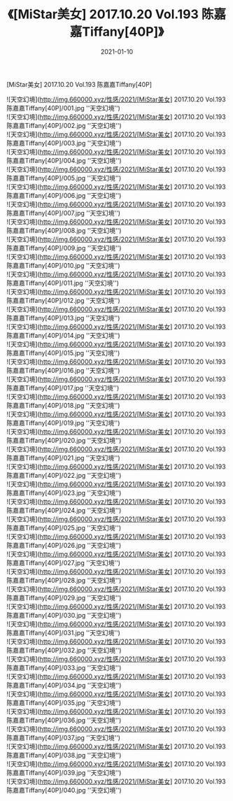 ﻿---
layout: post
title:  《[MiStar美女] 2017.10.20 Vol.193 陈嘉嘉Tiffany[40P]》
date:   2021-01-10
img: http://img.660000.xyz/性感/2021/[MiStar美女] 2017.10.20 Vol.193 陈嘉嘉Tiffany[40P]/000.jpg
categories: [美女, 性感, 泳衣]
---

[MiStar美女] 2017.10.20 Vol.193 陈嘉嘉Tiffany[40P]



![天空幻境](http://img.660000.xyz/性感/2021/[MiStar美女] 2017.10.20 Vol.193 陈嘉嘉Tiffany[40P]/001.jpg ''天空幻境'') <br>
![天空幻境](http://img.660000.xyz/性感/2021/[MiStar美女] 2017.10.20 Vol.193 陈嘉嘉Tiffany[40P]/002.jpg ''天空幻境'') <br>
![天空幻境](http://img.660000.xyz/性感/2021/[MiStar美女] 2017.10.20 Vol.193 陈嘉嘉Tiffany[40P]/003.jpg ''天空幻境'') <br>
![天空幻境](http://img.660000.xyz/性感/2021/[MiStar美女] 2017.10.20 Vol.193 陈嘉嘉Tiffany[40P]/004.jpg ''天空幻境'') <br>
![天空幻境](http://img.660000.xyz/性感/2021/[MiStar美女] 2017.10.20 Vol.193 陈嘉嘉Tiffany[40P]/005.jpg ''天空幻境'') <br>
![天空幻境](http://img.660000.xyz/性感/2021/[MiStar美女] 2017.10.20 Vol.193 陈嘉嘉Tiffany[40P]/006.jpg ''天空幻境'') <br>
![天空幻境](http://img.660000.xyz/性感/2021/[MiStar美女] 2017.10.20 Vol.193 陈嘉嘉Tiffany[40P]/007.jpg ''天空幻境'') <br>
![天空幻境](http://img.660000.xyz/性感/2021/[MiStar美女] 2017.10.20 Vol.193 陈嘉嘉Tiffany[40P]/008.jpg ''天空幻境'') <br>
![天空幻境](http://img.660000.xyz/性感/2021/[MiStar美女] 2017.10.20 Vol.193 陈嘉嘉Tiffany[40P]/009.jpg ''天空幻境'') <br>
![天空幻境](http://img.660000.xyz/性感/2021/[MiStar美女] 2017.10.20 Vol.193 陈嘉嘉Tiffany[40P]/010.jpg ''天空幻境'') <br>
![天空幻境](http://img.660000.xyz/性感/2021/[MiStar美女] 2017.10.20 Vol.193 陈嘉嘉Tiffany[40P]/011.jpg ''天空幻境'') <br>
![天空幻境](http://img.660000.xyz/性感/2021/[MiStar美女] 2017.10.20 Vol.193 陈嘉嘉Tiffany[40P]/012.jpg ''天空幻境'') <br>
![天空幻境](http://img.660000.xyz/性感/2021/[MiStar美女] 2017.10.20 Vol.193 陈嘉嘉Tiffany[40P]/013.jpg ''天空幻境'') <br>
![天空幻境](http://img.660000.xyz/性感/2021/[MiStar美女] 2017.10.20 Vol.193 陈嘉嘉Tiffany[40P]/014.jpg ''天空幻境'') <br>
![天空幻境](http://img.660000.xyz/性感/2021/[MiStar美女] 2017.10.20 Vol.193 陈嘉嘉Tiffany[40P]/015.jpg ''天空幻境'') <br>
![天空幻境](http://img.660000.xyz/性感/2021/[MiStar美女] 2017.10.20 Vol.193 陈嘉嘉Tiffany[40P]/016.jpg ''天空幻境'') <br>
![天空幻境](http://img.660000.xyz/性感/2021/[MiStar美女] 2017.10.20 Vol.193 陈嘉嘉Tiffany[40P]/017.jpg ''天空幻境'') <br>
![天空幻境](http://img.660000.xyz/性感/2021/[MiStar美女] 2017.10.20 Vol.193 陈嘉嘉Tiffany[40P]/018.jpg ''天空幻境'') <br>
![天空幻境](http://img.660000.xyz/性感/2021/[MiStar美女] 2017.10.20 Vol.193 陈嘉嘉Tiffany[40P]/019.jpg ''天空幻境'') <br>
![天空幻境](http://img.660000.xyz/性感/2021/[MiStar美女] 2017.10.20 Vol.193 陈嘉嘉Tiffany[40P]/020.jpg ''天空幻境'') <br>
![天空幻境](http://img.660000.xyz/性感/2021/[MiStar美女] 2017.10.20 Vol.193 陈嘉嘉Tiffany[40P]/021.jpg ''天空幻境'') <br>
![天空幻境](http://img.660000.xyz/性感/2021/[MiStar美女] 2017.10.20 Vol.193 陈嘉嘉Tiffany[40P]/022.jpg ''天空幻境'') <br>
![天空幻境](http://img.660000.xyz/性感/2021/[MiStar美女] 2017.10.20 Vol.193 陈嘉嘉Tiffany[40P]/023.jpg ''天空幻境'') <br>
![天空幻境](http://img.660000.xyz/性感/2021/[MiStar美女] 2017.10.20 Vol.193 陈嘉嘉Tiffany[40P]/024.jpg ''天空幻境'') <br>
![天空幻境](http://img.660000.xyz/性感/2021/[MiStar美女] 2017.10.20 Vol.193 陈嘉嘉Tiffany[40P]/025.jpg ''天空幻境'') <br>
![天空幻境](http://img.660000.xyz/性感/2021/[MiStar美女] 2017.10.20 Vol.193 陈嘉嘉Tiffany[40P]/026.jpg ''天空幻境'') <br>
![天空幻境](http://img.660000.xyz/性感/2021/[MiStar美女] 2017.10.20 Vol.193 陈嘉嘉Tiffany[40P]/027.jpg ''天空幻境'') <br>
![天空幻境](http://img.660000.xyz/性感/2021/[MiStar美女] 2017.10.20 Vol.193 陈嘉嘉Tiffany[40P]/028.jpg ''天空幻境'') <br>
![天空幻境](http://img.660000.xyz/性感/2021/[MiStar美女] 2017.10.20 Vol.193 陈嘉嘉Tiffany[40P]/029.jpg ''天空幻境'') <br>
![天空幻境](http://img.660000.xyz/性感/2021/[MiStar美女] 2017.10.20 Vol.193 陈嘉嘉Tiffany[40P]/030.jpg ''天空幻境'') <br>
![天空幻境](http://img.660000.xyz/性感/2021/[MiStar美女] 2017.10.20 Vol.193 陈嘉嘉Tiffany[40P]/031.jpg ''天空幻境'') <br>
![天空幻境](http://img.660000.xyz/性感/2021/[MiStar美女] 2017.10.20 Vol.193 陈嘉嘉Tiffany[40P]/032.jpg ''天空幻境'') <br>
![天空幻境](http://img.660000.xyz/性感/2021/[MiStar美女] 2017.10.20 Vol.193 陈嘉嘉Tiffany[40P]/033.jpg ''天空幻境'') <br>
![天空幻境](http://img.660000.xyz/性感/2021/[MiStar美女] 2017.10.20 Vol.193 陈嘉嘉Tiffany[40P]/034.jpg ''天空幻境'') <br>
![天空幻境](http://img.660000.xyz/性感/2021/[MiStar美女] 2017.10.20 Vol.193 陈嘉嘉Tiffany[40P]/035.jpg ''天空幻境'') <br>
![天空幻境](http://img.660000.xyz/性感/2021/[MiStar美女] 2017.10.20 Vol.193 陈嘉嘉Tiffany[40P]/036.jpg ''天空幻境'') <br>
![天空幻境](http://img.660000.xyz/性感/2021/[MiStar美女] 2017.10.20 Vol.193 陈嘉嘉Tiffany[40P]/037.jpg ''天空幻境'') <br>
![天空幻境](http://img.660000.xyz/性感/2021/[MiStar美女] 2017.10.20 Vol.193 陈嘉嘉Tiffany[40P]/038.jpg ''天空幻境'') <br>
![天空幻境](http://img.660000.xyz/性感/2021/[MiStar美女] 2017.10.20 Vol.193 陈嘉嘉Tiffany[40P]/039.jpg ''天空幻境'') <br>
![天空幻境](http://img.660000.xyz/性感/2021/[MiStar美女] 2017.10.20 Vol.193 陈嘉嘉Tiffany[40P]/040.jpg ''天空幻境'') <br>